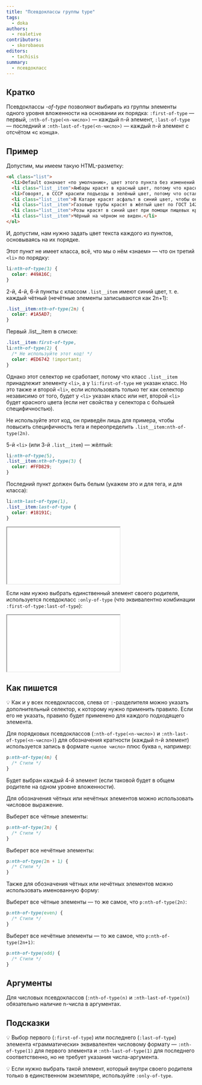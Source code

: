 ```yaml
---
title: "Псевдоклассы группы type"
tags:
  - doka
authors:
  - realetive
contributors:
  - skorobaeus
editors:
  - tachisis
summary:
  - псевдокласс
---
```


## Кратко

Псевдоклассы _-of-type_ позволяют выбирать из группы элементы одного уровня вложенности на основании их порядка: `:first-of-type` — первый, `:nth-of-type(<n-число>)` — каждый n-й элемент, `:last-of-type` — последний и `:nth-last-of-type(<n-число>)` — каждый n-й элемент с отсчётом «с конца».

## Пример

Допустим, мы имеем такую HTML-разметку:

```html
<ol class="list">
  <li>Default означает «по умолчанию», цвет этого пункта без изменений.</li>
  <li class="list__item">Амбары красят в красный цвет, потому что красная краска...</li>
  <li>Говорят, в СССР красили подъезды в зелёный цвет, потому что осталось...</li>
  <li class="list__item">В Катаре красят асфальт в синий цвет, чтобы он не перегревался.</li>
  <li class="list__item">Газовые трубы красят в жёлтый цвет по ГОСТ 14202-69.</li>
  <li class="list__item">Розы красят в синий цвет при помощи пищевых красителей.</li>
  <li class="list__item">Чёрный на чёрном не виден.</li>
</ol>
```

И, допустим, нам нужно задать цвет текста каждого из пунктов, основываясь на их порядке.

Этот пункт не имеет класса, всё, что мы о нём «знаем» — что он
третий `<li>` по порядку:

```css
li:nth-of-type(3) {
  color: #49A16C;
}
```

2-й, 4-й, 6-й пункты с классом `.list__item` имеют синий цвет, т. е. каждый чётный (нечётные элементы записываются как 2n+1):

```css
.list__item:nth-of-type(2n) {
  color: #1A5AD7;
}
```

Первый .list__item в списке:

```css
.list__item:first-of-type,
li:nth-of-type(2) {
  /* Не используйте этот код! */
  color: #ED6742 !important;
}
```

Однако этот селектор не сработает, потому что класс `.list__item` принадлежит элементу `<li>`, а у `li:first-of-type` не указан класс. Но это также и второй `<li>`, если использовать только тег как селектор независимо от того, будет у `<li>` указан класс или нет, второй `<li>` будет красного цвета (если нет свойства у селектора с бо́льшей специфичностью).

Не используйте этот код, он приведён лишь для примера, чтобы повысить специфичность тега и переопределить `.list__item:nth-of-type(2n)`.


5-й `<li>` (или 3-й `.list__item`) — жёлтый:

```css
li:nth-of-type(5),
.list__item:nth-of-type(3) {
  color: #FFD829;
}
```

Последний пункт должен быть белым (укажем это и для тега, и для класса):

```css
li:nth-last-of-type(1),
.list__item:last-of-type {
  color: #18191C;
}
```

<iframe title="Псевдоклассы -of-type" src="demos/every.html"></iframe>

Если нам нужно выбрать единственный элемент своего родителя, используется псевдокласс `:only-of-type` (что эквивалентно комбинации `:first-of-type:last-of-type`):

<iframe title="Выбор единственного элемента родителя" src="demos/only.html"></iframe>

## Как пишется

💡 Как и у всех псевдоклассов, слева от `:`-разделителя можно указать дополнительный селектор, к которому нужно применить правило. Если его не указать, правило будет применено для каждого подходящего элемента.

Для порядковых псевдоклассов (`:nth-of-type(<n-число>)` и `:nth-last-of-type(<n-число>)`) для обозначения кратности (каждый n-й элемент) используется запись в формате `<целое число>` плюс буква `n`, например:

```css
p:nth-of-type(4n) {
  /* Стили */
}
```

Будет выбран каждый 4-й элемент (если таковой будет в общем родителе на одном уровне вложенности).

Для обозначения чётных или нечётных элементов можно использовать числовое выражение.

Выберет все чётные элементы:

```css
p:nth-of-type(2n) {
  /* Стили */
}
```

Выберет все нечётные элементы:

```css
p:nth-of-type(2n + 1) {
  /* Стили */
}
```

Также для обозначения чётных или нечётных элементов можно использовать именованную форму:

Выберет все чётные элементы — то же самое, что `p:nth-of-type(2n)`:

```css
p:nth-of-type(even) {
  /* Стили */
}
```

Выберет все нечётные элементы — то же самое, что `p:nth-of-type(2n+1)`:

```css
p:nth-of-type(odd) {
  /* Стили */
}
```

## Аргументы

Для числовых псевдоклассов (`:nth-of-type(n)` и `:nth-last-of-type(n)`) обязательно наличие n-числа в аргументах.

## Подсказки

💡 Выбор первого (`:first-of-type`) или последнего (`:last-of-type`) элемента «грамматически» эквивалентен числовому формату — `:nth-of-type(1)` для первого элемента и `:nth-last-of-type(1)` для последнего соответственно, но не требует указания числа-аргумента.

💡 Если нужно выбрать такой элемент, который внутри своего родителя только в единственном экземпляре, используйте `:only-of-type`.

